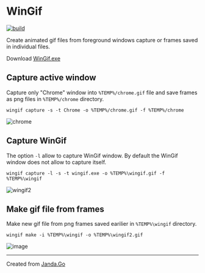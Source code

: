 # WinGif

[![build](https://github.com/Jandini/WinGif/actions/workflows/build.yml/badge.svg)](https://github.com/Jandini/WinGif/actions/workflows/build.yml)

Create animated gif files from foreground windows capture or frames saved in individual files.

Download [WinGif.exe](https://github.com/Jandini/WinGif/releases/download/0.1.0/WinGif.exe)

## Capture active window

Capture only "Chrome" window into `%TEMP%/chrome.gif` file and save frames as png files in `%TEMP%/chrome` directory.
```
wingif capture -s -t Chrome -o %TEMP%/chrome.gif -f %TEMP%/chrome
```

![chrome](https://user-images.githubusercontent.com/19593367/207031114-49891e15-c160-4346-b546-b943dbfe0adc.gif)


## Capture WinGif

The option `-l` allow to capture WinGif window. By default the WinGif window does not allow to capture itself. 
```
wingif capture -l -s -t wingif.exe -o %TEMP%\wingif.gif -f %TEMP%\wingif
```
![wingif2](https://user-images.githubusercontent.com/19593367/207033078-c1ed8e1f-db43-41c5-9228-0a86db18efc8.gif)



## Make gif file from frames

Make new gif file from png frames saved earilier in `%TEMP%\wingif` directory.
```
wingif make -i %TEMP%\wingif -o %TEMP%\wingif2.gif
```
![image](https://user-images.githubusercontent.com/19593367/207031957-4e51fd1c-fc4e-4d9f-98e3-7cdfb712fd81.png)



----
Created from [Janda.Go](https://github.com/Jandini/Janda.Go)
